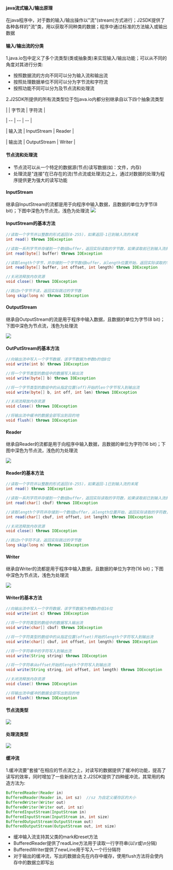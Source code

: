 #### java流式输入/输出原理
在java程序中，对于数的输入/输出操作以"流"(stream)方式进行；J2SDK提供了各种各样的"流"类，用以获取不同种类的数据；程序中通过标准的方法输入或输出数据


#### 输入/输出流的分类
1.java.io包中定义了多个流类型(类或抽象类)来实现输入/输出功能；可以从不同的角度对其进行分类:

+ 按照数据流的方向不同可以分为输入流和输出流
+ 按照处理数据单位不同可以分为字节流和字符流
+ 按照功能不同可以分为及节点流和处理流

2.J2SDK所提供的所有流类型位于包java.io内都分别继承自以下四个抽象流类型

|   | 字节流 | 字符流 |

| -- | -- | -- |

| 输入流 | InputStream |  Reader |

| 输出流 | OutputStream | Writer | 

#### 节点流和处理流

+ 节点流可以从一个特定的数据源(节点)读写数据(如：文件，内存)
+ 处理流是"连接"在已存在的流(节点流或处理流)之上，通过对数据的处理为程序提供更为强大的读写功能

#### InputStream

继承自InputStream的流都是用于向程序中输入数据，且数据的单位为字节(8 bit)；下图中深色为节点流，浅色为处理流
![](.流_images/851ef0fd.png)

#### InputStream的基本方法
```java
//读取一个字节并以整数的形式返回(0-255)，如果返回-1已到输入流的末尾
int read() throws IOException

//读取一系列字节并存储到一个数组buffer，返回实际读取的字节数，如果读取前已到输入流的末尾返回-1
int read(byte[] buffer) throws IOException

//读取length个字节，并存储到一个字节数组buffer，从length位置开始，返回实际读取的字节数，如果读取前已到输入流的末尾返回-1
int read(byte[] buffer, int offset, int length) throws IOException

//关闭流释放内存资源
void close() throws IOException

//跳过n个字节不读，返回实际跳过的字节数
long skip(long n) throws IOException
```


#### OutputStream
继承自OutputStream的流是用于程序中输入数据，且数据的单位为字节(8 bit)；下图中深色为节点流，浅色为处理流

![](.流_images/fc779f9a.png)


#### OutPutStream的基本方法
```java
//向输出流中写入一个字节数据，该字节数据为参数b的低8位
void write(int b) throws IOException

//将一个字节类型的数组中的数据写入输出流
void write(byte[] b) throws IOException

//将一个字节类型的数组中的从指定位置(off)开始的len个字节写入到输出流
void write(byte[] b, int off, int len) throws IOException

//关闭流释放内存资源
void close() throws IOException

//将输出流中缓冲的数据全部写出到目的地
void flush() throws IOException
```


#### Reader
继承自Reader的流都是用于向程序中输入数据，且数据的单位为字符(16 bit)；下图中深色为节点流，浅色的为处理流

![](.流_images/7ecf23b7.png)


#### Reader的基本方法
```java
//读取一个字符并以整数的形式返回(0-255)，如果返回-1已到输入流的末尾
int read() throws IOException

//读取一系列字符并存储到一个数组buffer，返回实际读取的字符数，如果读取前已到输入流的末尾返回-1
int read(char[] cbuf) throws IOException

//读取length个字符并存储到一个数组buffer，从length位置开始，返回实际读取的字符数，如果读取前已到输入流的末尾返回-1
int read(char[] cbuf, int offset, int length) throws IOException

//关闭流释放内存资源
void close() throws IOException

//跳过n个字符不读，返回实际跳过的字节数
long skip(long n) throws IOException
```


#### Writer
继承自Writer的流都是用于程序中输入数据，且数据的单位为字符(16 bit)；下图中深色为节点流，浅色为处理流

![](.流_images/45a73159.png)


#### Writer的基本方法
```java
//向输出流中写入一个字符数据，该字节数据为参数b的低16位
void write(int c) throws IOException

//将一个字符类型的数组中的数据写入输出流
void write(char[] cbuf) throws IOException

//将一个字符类型的数组中的从指定位置(offset)开始的length个字符写入到输出流
void write(char[] cbuf, int offset, int length) throws IOException

//将一个字符串中的字符写入到输出流
void write(String string) throws IOException

//将一个字符串从offset开始的length个字符写入到输出流
void write(String string, int offset, int length) throws IOException

//关闭流释放内存资源
void close() throws IOException

//将输出流中缓冲的数据全部写出到目的地
void flush() throws IOException
```   

#### 节点流类型

![](.流_images/b313abd5.png)


#### 处理流类型

![](.流_images/d159f4fa.png)


#### 缓冲流
1.缓冲流要"套接"在相应的节点流之上，对读写的数据提供了缓冲的功能，提高了读写的效率，同时增加了一些新的方法
2.J2SDK提供了四种缓冲流，其常用的构造方法为:
```java
BufferedReader(Reader in)
BufferedReader(Reader in, int sz)  //sz 为自定义缓存区的大小
BufferedWriter(Writer out)
BufferedWriter(Writer out, int sz) 
BufferedInputStream(InputStream in)
BufferedInputStream(InputStream in, int size)
BufferedOutputStream(OutputStream out) 
BufferedOutputStream(OutputStream out, int size)
```

+ 缓冲输入流支持其父类的mark和reset方法
+ BufferedReader提供了readLine方法用于读取一行字符串(以\r或\n分隔)
+ BufferedWriter提供了newLine用于写入一个行分隔符
+ 对于输出的缓冲流，写出的数据会先在内存中缓存，使用flush方法将会使内存中的数据立即写出


